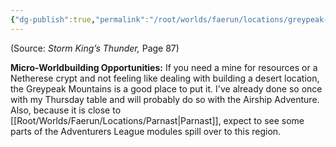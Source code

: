 ```yaml
---
{"dg-publish":true,"permalink":"/root/worlds/faerun/locations/greypeak-mountains/"}
---
```


(Source: *Storm King’s Thunder,* Page 87)

**Micro-Worldbuilding Opportunities:** If you need a mine for resources or a Netherese crypt and not feeling like dealing with building a desert location, the Greypeak Mountains is a good place to put it. I've already done so once with my Thursday table and will probably do so with the Airship Adventure. Also, because it is close to [[Root/Worlds/Faerun/Locations/Parnast\|Parnast]], expect to see some parts of the Adventurers League modules spill over to this region.
